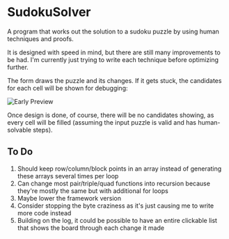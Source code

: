 # SudokuSolver

A program that works out the solution to a sudoku puzzle by using human techniques and proofs.

It is designed with speed in mind, but there are still many improvements to be had. I'm currently just trying to write each technique before optimizing further.

The form draws the puzzle and its changes. If it gets stuck, the candidates for each cell will be shown for debugging:

![Early Preview](https://i.imgur.com/jQpsa8P.png)

Once design is done, of course, there will be no candidates showing, as every cell will be filled (assuming the input puzzle is valid and has human-solvable steps).

## To Do

1. Should keep row/column/block points in an array instead of generating these arrays several times per loop
2. Can change most pair/triple/quad functions into recursion because they're mostly the same but with additional for loops
3. Maybe lower the framework version
4. Consider stopping the byte craziness as it's just causing me to write more code instead
5. Building on the log, it could be possible to have an entire clickable list that shows the board through each change it made